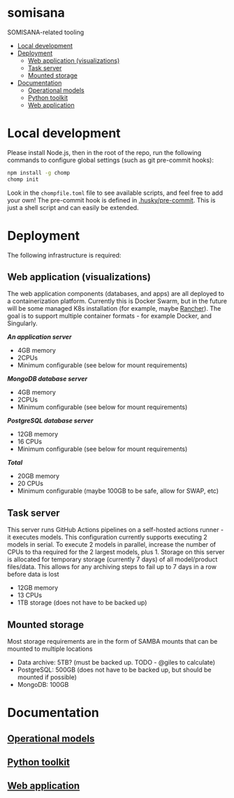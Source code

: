 # somisana

SOMISANA-related tooling

<!-- START doctoc generated TOC please keep comment here to allow auto update -->
<!-- DON'T EDIT THIS SECTION, INSTEAD RE-RUN doctoc TO UPDATE -->

- [Local development](#local-development)
- [Deployment](#deployment)
  - [Web application (visualizations)](#web-application-visualizations)
  - [Task server](#task-server)
  - [Mounted storage](#mounted-storage)
- [Documentation](#documentation)
  - [Operational models](#operational-models)
  - [Python toolkit](#python-toolkit)
  - [Web application](#web-application)

<!-- END doctoc generated TOC please keep comment here to allow auto update -->

# Local development

Please install Node.js, then in the root of the repo, run the following commands to configure global settings (such as git pre-commit hooks):

```sh
npm install -g chomp
chomp init
```

Look in the `chompfile.toml` file to see available scripts, and feel free to add your own! The pre-commit hook is defined in [.husky/pre-commit](/.husky/pre-commit). This is just a shell script and can easily be extended.

# Deployment

The following infrastructure is required:

## Web application (visualizations)

The web application components (databases, and apps) are all deployed to a containerization platform. Currently this is Docker Swarm, but in the future will be some managed K8s installation (for example, maybe [Rancher](https://www.rancher.com/)). The goal is to support multiple container formats - for example Docker, and Singularly.

**_An application server_**

- 4GB memory
- 2CPUs
- Minimum configurable (see below for mount requirements)

**_MongoDB database server_**

- 4GB memory
- 2CPUs
- Minimum configurable (see below for mount requirements)

**_PostgreSQL database server_**

- 12GB memory
- 16 CPUs
- Minimum configurable (see below for mount requirements)

**_Total_**

- 20GB memory
- 20 CPUs
- Minimum configurable (maybe 100GB to be safe, allow for SWAP, etc)

## Task server

This server runs GitHub Actions pipelines on a self-hosted actions runner - it executes models. This configuration currently supports executing 2 models in serial. To execute 2 models in parallel, increase the number of CPUs to tha required for the 2 largest models, plus 1. Storage on this server is allocated for temporary storage (currently 7 days) of all model/product files/data. This allows for any archiving steps to fail up to 7 days in a row before data is lost

- 12GB memory
- 13 CPUs
- 1TB storage (does not have to be backed up)

## Mounted storage

Most storage requirements are in the form of SAMBA mounts that can be mounted to multiple locations

- Data archive: 5TB? (must be backed up. TODO - @giles to calculate)
- PostgreSQL: 500GB (does not have to be backed up, but should be mounted if possible)
- MongoDB: 100GB

# Documentation

## [Operational models](/models/)

## [Python toolkit](/toolkit/)

## [Web application](/web/)

